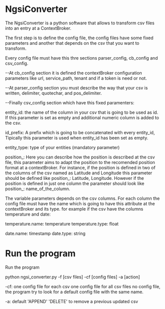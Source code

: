 # NgsiConverter

The NgsiConverter is a python software that allows to transform csv files into an entry at a ContextBroker.

The first step is to define the config file, the config files have some fixed parameters and another that depends on the csv that you want to transform.

Every config file must have this thre sections parser_config, cb_config and csv_config.

--At cb_config section it is defined the contextBroker configuration parameters like url, service_path, tenant and if a token is need or not.

--At parser_config section you must describe the way that your csv is written, delimiter, quotechar, and pos_delimiter.

--Finally csv_config section which have this fixed paramenters:

entity_id: the name of the column in your csv that is going to be used as id. If this parameter is set as empty and additional numeric column is added to the csv.

id_prefix: A prefix which is going to be concatenated with every entity_id, Tipically this parameter is used when entity_id has been set as empty.

entity_type: type of your entities (mandatory parameter)

position_: Here you can describe how the position is described at the csv file, this parameter aims to adapt the position to the recomended position format at a contextBroker.
For instance, if the position is defined in two of the columns of the csv named as Latitude and Longitude this parameter should be defined like position_: Latitude, Longitude. However if the position is defined in just one column the parameter should look like position_: name_of_the_column.


The variable parameters depends on the csv columns. For each column the config file must have the name which is going to have this attribute at the contextBroker and its type.
for example if the csv have the columns temperature and date:

temperature.name: temperature
temperature.type: float

date.name: timestamp
date.type: string

# Run the program

Run the program

python ngsi_converter.py -f [csv files] -cf [config files] -a [action]

-cf:
one config file for each csv
one config file for all csv files
no config file, the program try to look for a default config file with the same name.

-a:
default 'APPEND'
'DELETE' to remove a previous updated csv
